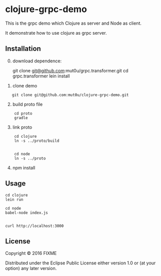 # clojure-grpc-demo
This is the grpc demo which Clojure as server and Node as client.

It demonstrate how to use clojure as grpc server.



## Installation


0. download dependence:

   git clone git@github.com:mut0u/grpc.transformer.git
   cd grpc.transformer
   lein install

1. clone demo

```
   git clone git@github.com:mut0u/clojure-grpc-demo.git
```

2. build proto file
```
    cd proto
    gradle
```


3. link proto

```
    cd clojure
    ln -s ../proto/build
```
```

    cd node
    ln -s ../proto
```


4. npm install


## Usage

    cd clojure
    lein run

    cd node
    babel-node index.js


    curl http://localhost:3000



## License

Copyright © 2016 FIXME

Distributed under the Eclipse Public License either version 1.0 or (at
your option) any later version.
